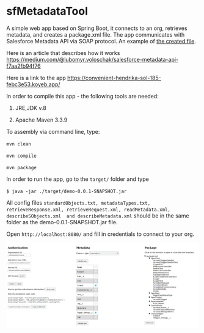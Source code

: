 # sfMetadataTool

A simple web app based on Spring Boot, it connects to an org, retrieves metadata, and creates a package.xml file. The app communicates with Salesforce Metadata API via SOAP protocol. An example of [the created file](https://github.com/lubomyrV/sfMetadataTool/blob/master/package.xml).

Here is an article that describes how it works https://medium.com/@lubomyr.voloschak/salesforce-metadata-api-f7aa2fb94f76

Here is a link to the app https://convenient-hendrika-sol-185-febc3e53.koyeb.app/

In order to compile this app - the following tools are needed:

1) JRE,JDK v.8

2) Apache Maven 3.3.9

To assembly via command line, type:

`mvn clean`

`mvn compile`

`mvn package`

In order to run the app, go to the `target/` folder and type

`$ java -jar ./target/demo-0.0.1-SNAPSHOT.jar`

All config files `standardObjects.txt, metadataTypes.txt, retrieveResponse.xml, retrieveRequest.xml, readMetadata.xml, describeSObjects.xml  and describeMetadata.xml` should be in the same folder as the demo-0.0.1-SNAPSHOT.jar file.

Open `http://localhost:8080/` and fill in credentials to connect to your org.

![example](https://github.com/lubomyrV/sfMetadataTool/blob/master/sfmd2.png)
